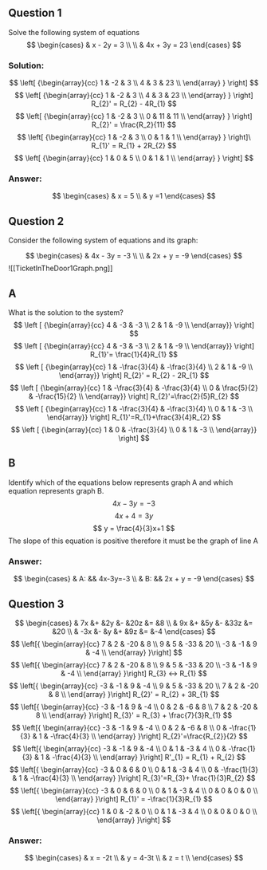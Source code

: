 ## Question 1
Solve the following system of equations
$$
    \begin{cases}
	 & x - 2y  = 3 \\ \\
     & 4x + 3y = 23 
    \end{cases}       
$$
### Solution:
$$
  \left[ {\begin{array}{cc}
    1 & -2 & 3 \\
    4 & 3 & 23 \\
  \end{array} } \right]
$$
$$
  \left[ {\begin{array}{cc}
    1 & -2 & 3 \\
    4 & 3 & 23 \\
  \end{array} } \right] R_{2}' = R_{2} - 4R_{1}
$$
$$
  \left[ {\begin{array}{cc}
    1 & -2 & 3 \\
    0 & 11 & 11 \\
  \end{array} } \right] R_{2}' = \frac{R_2}{11}
$$
$$
  \left[ {\begin{array}{cc}
    1 & -2 & 3 \\
    0 & 1 & 1 \\
  \end{array} } \right]\ R_{1}' = R_{1} + 2R_{2}
$$
$$
  \left[ {\begin{array}{cc}
    1 & 0 & 5 \\
    0 & 1 & 1 \\
  \end{array} } \right]
$$
### Answer: 
$$
\begin{cases} 
 & x = 5 \\
 & y =1
\end{cases}
$$

## Question 2
Consider the following system of equations and its graph:

$$
    \begin{cases}
	 & 4x - 3y  = -3 \\ \\
     & 2x + y = -9 
    \end{cases}       
$$
![[TicketInTheDoor1Graph.png]]

## A
What is the solution to the system?
$$
\left [ {\begin{array}{cc}
4 & -3 & -3 \\
2 & 1 & -9 \\
\end{array}} \right]
$$
$$
\left [ {\begin{array}{cc}
4 & -3 & -3 \\
2 & 1 & -9 \\
\end{array}} \right]
R_{1}'= \frac{1}{4}R_{1}
$$
$$
\left [ {\begin{array}{cc}
1 & -\frac{3}{4} & -\frac{3}{4} \\
2 & 1 & -9 \\
\end{array}} \right]
R_{2}' = R_{2} - 2R_{1}
$$
$$
\left [ {\begin{array}{cc}
1 & -\frac{3}{4} & -\frac{3}{4} \\
0 & \frac{5}{2} & -\frac{15}{2} \\
\end{array}} \right]
R_{2}'=\frac{2}{5}R_{2}
$$
$$
\left [ {\begin{array}{cc}
1 & -\frac{3}{4} & -\frac{3}{4} \\
0 & 1 & -3 \\
\end{array}} \right]
R_{1}'=R_{1}+\frac{3}{4}R_{2}
$$
$$
\left [ {\begin{array}{cc}
1 & 0 & -\frac{3}{4} \\
0 & 1 & -3 \\
\end{array}} \right]
$$
## B
Identify which of the equations below represents graph A and which equation represents graph B.
$$
4x-3y=-3 
$$
$$
4x+4 = 3y
$$
$$
y = \frac{4}{3}x+1
$$
The slope of this equation is positive therefore it must be the graph of line A

### Answer:
$$
\begin{cases}
& A: && 4x-3y=-3 \\
& B: && 2x + y = -9
\end{cases}
$$

## Question 3

$$
\begin{cases}
& 7x &+ &2y &- &20z &= &8 \\
& 9x &+ &5y &- &33z &= &20 \\
& -3x &- &y &+ &9z &= &-4
\end{cases}
$$
$$
\left[{ \begin{array}{cc}
7 & 2 & -20 & 8 \\  
9 & 5 & -33 & 20 \\
-3 & -1 & 9 & -4 \\
\end{array} }\right]
$$
$$
\left[{ \begin{array}{cc}
7 & 2 & -20 & 8 \\  
9 & 5 & -33 & 20 \\
-3 & -1 & 9 & -4 \\
\end{array} }\right]
R_{3} <-> R_{1}
$$
$$
\left[{ \begin{array}{cc}
-3 & -1 & 9 & -4 \\
9 & 5 & -33 & 20 \\
7 & 2 & -20 & 8 \\  
\end{array} }\right]
R_{2}' = R_{2} + 3R_{1}
$$
$$
\left[{ \begin{array}{cc}
-3 & -1 & 9 & -4 \\
0 & 2 & -6 & 8 \\
7 & 2 & -20 & 8 \\  
\end{array} }\right]
R_{3}' = R_{3} + \frac{7}{3}R_{1}
$$
$$
\left[{ \begin{array}{cc}
-3 & -1 & 9 & -4 \\
0 & 2 & -6 & 8 \\
0 &  -\frac{1}{3} & 1 & -\frac{4}{3} \\  
\end{array} }\right]
R_{2}'=\frac{R_{2}}{2}
$$
$$
\left[{ \begin{array}{cc}
-3 & -1 & 9 & -4 \\
0 & 1 & -3 & 4 \\
0 &  -\frac{1}{3} & 1 & -\frac{4}{3} \\  
\end{array} }\right]
R'_{1} = R_{1} + R_{2}
$$
$$
\left[{ \begin{array}{cc}
-3 & 0 & 6 & 0 \\
0 & 1 & -3 & 4 \\
0 &  -\frac{1}{3} & 1 & -\frac{4}{3} \\  
\end{array} }\right]
R_{3}'=R_{3}+ \frac{1}{3}R_{2}
$$
$$
\left[{ \begin{array}{cc}
-3 & 0 & 6 & 0 \\
0 & 1 & -3 & 4 \\
0 &  0 & 0 & 0 \\  
\end{array} }\right]
R_{1}' = -\frac{1}{3}R_{1}
$$
$$
\left[{ \begin{array}{cc}
1 & 0 & -2 & 0 \\
0 & 1 & -3 & 4 \\
0 &  0 & 0 & 0 \\  
\end{array} }\right]
$$

### Answer:
$$
\begin{cases}
& x = -2t \\
& y = 4-3t \\
& z = t \\
\end{cases}
$$